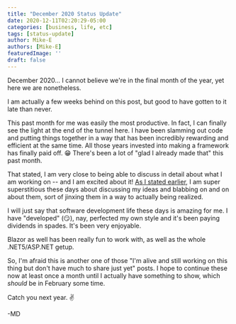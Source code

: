 ```yaml
---
title: "December 2020 Status Update"
date: 2020-12-11T02:20:29-05:00
categories: [business, life, etc]
tags: [status-update]
author: Mike-E
authors: [Mike-E]
featuredImage: ''
draft: false
---
```


December 2020... I cannot believe we're in the final month of the year, yet here we are nonetheless.

I am actually a few weeks behind on this post, but good to have gotten to it late than never.

This past month for me was easily the most productive.  In fact, I can finally see the light at the end of the tunnel here.  I have been slamming out code and putting things together in a way that has been incredibly rewarding and efficient at the same time.  All those years invested into making a framework has finally paid off. 😁  There's been a lot of "glad I already made that" this past month.

That stated, I am very close to being able to discuss in detail about what I am working on -- and I am excited about it!  [As I stated earlier](https://blog.starbeam.one/2020/11/november-2020-status-update/), I am super superstitious these days about discussing my ideas and blabbing on and on about them, sort of jinxing them in a way to actually being realized.

I will just say that software development life these days is amazing for me.  I have "developed" (😏), nay, perfected my own style and it's been paying dividends in spades.  It's been very enjoyable.

Blazor as well has been really fun to work with, as well as the whole .NET5/ASP.NET getup.

So, I'm afraid this is another one of those "I'm alive and still working on this thing but don't have much to share just yet" posts.  I hope to continue these now at least once a month until I actually have something to show, which *should* be in February some time.

Catch you next year. ✌

-MD